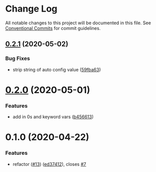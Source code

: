 # Change Log

All notable changes to this project will be documented in this file.
See [Conventional Commits](https://conventionalcommits.org) for commit guidelines.

## [0.2.1](https://github.com/the-holocron/astromech/compare/@theholocron/config@0.2.0...@theholocron/config@0.2.1) (2020-05-02)


### Bug Fixes

* strip string of auto config value ([59fba63](https://github.com/the-holocron/astromech/commit/59fba6308202ab46a65f74395a28a1ec64847b74))





# [0.2.0](https://github.com/the-holocron/astromech/compare/@theholocron/config@0.1.0...@theholocron/config@0.2.0) (2020-05-01)


### Features

* add in 0s and keyword vars ([b456613](https://github.com/the-holocron/astromech/commit/b456613b32f3f04f75d0c3e90b1d73b5c26ae1e4))





# 0.1.0 (2020-04-22)


### Features

* refactor ([#13](https://github.com/the-holocron/astromech/issues/13)) ([ed37412](https://github.com/the-holocron/astromech/commit/ed3741236e7007f9d03b7420828af5a368a7bfbb)), closes [#7](https://github.com/the-holocron/astromech/issues/7)
